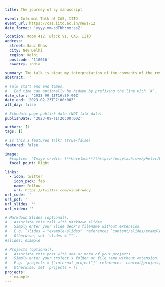 ```yaml
---
title: The journey of my manuscript

event: Informal Talk at CAS, IITD
event_url: https://cas.iitd.ac.in/news/12
date_format: 'yyyy-mm-ddThh:mm:ssZ'

location: Room 412, Block VI, CAS, IITD
address:
  street: Hauz Khas
  city: New Delhi
  region: Delhi
  postcode: '110016'
  country: India

summary: The talk is about my interpretation of the comments of the reviewers and answering their comments. It's my journey from getting a rejection from JGR Biogeosciences to acceptance in the ESD journal.
abstract: ''

# Talk start and end times.
#   End time can optionally be hidden by prefixing the line with `#`.
date_start: '2023-09-15T16:30:00Z'
date_end: '2023-02-23T17:00:00Z'
all_day: false

# Schedule page publish date (NOT talk date).
publishDate: '2023-09-01T20:00:00Z'

authors: []
tags: []

# Is this a featured talk? (true/false)
featured: false

image:
  #caption: 'Image credit: [**Unsplash**](https://unsplash.com/photos/bzdhc5b3Bxs)'
  focal_point: Right

links:
  - icon: twitter
    icon_pack: fab
    name: Follow
    url: https://twitter.com/vivekreddy
url_code: ''
url_pdf: ''
url_slides: ''
url_video: ''

# Markdown Slides (optional).
#   Associate this talk with Markdown slides.
#   Simply enter your slide deck's filename without extension.
#   E.g. `slides = "example-slides"` references `content/slides/example-slides.md`.
#   Otherwise, set `slides = ""`.
#slides: example

# Projects (optional).
#   Associate this post with one or more of your projects.
#   Simply enter your project's folder or file name without extension.
#   E.g. `projects = ["internal-project"]` references `content/project/deep-learning/index.md`.
#   Otherwise, set `projects = []`.
projects:
  - example
---
```

